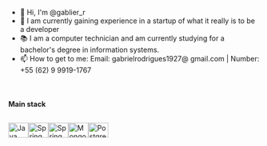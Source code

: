 


<ul>
<li>👋 Hi, I'm @gablier_r</li>
<li>🌱 I am currently gaining experience in a startup of what it really is to be a developer</li>
<li>📚 I am a computer technician and am currently studying for a bachelor's degree in information systems.</li>
<li>📫 How to get to me: Email: gabrielrodrigues1927@ gmail.com | Number: +55 (62) 9 9919-1767</li>
</ul>

 <br>

 #### Main stack

 <div style= "display: flex; margin-top: 29px;">
  
<img align="center" alt="Java" height="30" width="40" src="https://cdn.jsdelivr.net/gh/devicons/devicon/icons/java/java-original.svg"/> 
<img align="center" alt="Spring boot" height="30" width="40" src="https://cdn.jsdelivr.net/gh/devicons/devicon/icons/spring/spring-original.svg"/> 
<img align="center" alt="Spring boot" height="30" width="40" src="https://cdn.jsdelivr.net/gh/devicons/devicon@latest/icons/amazonwebservices/amazonwebservices-original-wordmark.svg" />
<img align="center" alt="MongoDB" height="30" width="40" src="https://cdn.jsdelivr.net/gh/devicons/devicon/icons/mongodb/mongodb-original.svg" />
<img align="center" alt="PostgreSQL" height="30" width="40" src="https://cdn.jsdelivr.net/gh/devicons/devicon/icons/postgresql/postgresql-original.svg" />


  </div>

  
